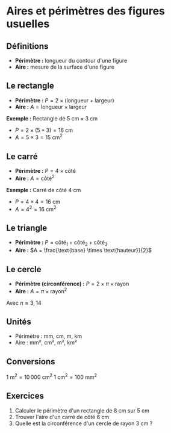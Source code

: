 # Aires et périmètres des figures usuelles

## Définitions
- **Périmètre :** longueur du contour d'une figure
- **Aire :** mesure de la surface d'une figure

## Le rectangle
- **Périmètre :** $P = 2 \times (\text{longueur} + \text{largeur})$
- **Aire :** $A = \text{longueur} \times \text{largeur}$

**Exemple :** Rectangle de $5 \text{ cm} \times 3 \text{ cm}$
- $P = 2 \times (5 + 3) = 16 \text{ cm}$
- $A = 5 \times 3 = 15 \text{ cm}^2$

## Le carré
- **Périmètre :** $P = 4 \times \text{côté}$
- **Aire :** $A = \text{côté}^2$

**Exemple :** Carré de côté $4 \text{ cm}$
- $P = 4 \times 4 = 16 \text{ cm}$
- $A = 4^2 = 16 \text{ cm}^2$

## Le triangle
- **Périmètre :** $P = \text{côté}_1 + \text{côté}_2 + \text{côté}_3$
- **Aire :** $A = \frac{\text{base} \times \text{hauteur}}{2}$

## Le cercle
- **Périmètre (circonférence) :** $P = 2 \times \pi \times \text{rayon}$
- **Aire :** $A = \pi \times \text{rayon}^2$

Avec $\pi \approx 3,14$

## Unités
- Périmètre : mm, cm, m, km
- Aire : mm², cm², m², km²

## Conversions
$1 \text{ m}^2 = 10\,000 \text{ cm}^2$
$1 \text{ cm}^2 = 100 \text{ mm}^2$

## Exercices
1. Calculer le périmètre d'un rectangle de 8 cm sur 5 cm
2. Trouver l'aire d'un carré de côté 6 cm
3. Quelle est la circonférence d'un cercle de rayon 3 cm ?
